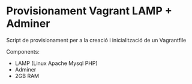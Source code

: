 # Provisionament Vagrant LAMP + Adminer

Script de provisionament per a la creació i inicialització de un Vagrantfile

Components:
  - LAMP (Linux Apache Mysql PHP)
  - Adminer
  - 2GB RAM
